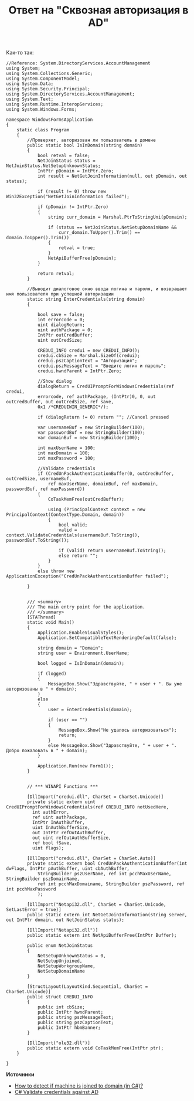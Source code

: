 ﻿---
title: "Ответ на \"Сквозная авторизация в AD\""
se.owner.user_id: 240512
se.owner.display_name: "MSDN.WhiteKnight"
se.owner.link: "https://ru.stackoverflow.com/users/240512/msdn-whiteknight"
se.answer_id: 872287
se.question_id: 870560
se.post_type: answer
se.score: 2
se.is_accepted: True
---
<p>Как-то так:</p>

<pre><code>//Reference: System.DirectoryServices.AccountManagement
using System;
using System.Collections.Generic;
using System.ComponentModel;
using System.Data;
using System.Security.Principal;
using System.DirectoryServices.AccountManagement;
using System.Text;
using System.Runtime.InteropServices;
using System.Windows.Forms;

namespace WindowsFormsApplication
{
    static class Program
    {
        //Проверяет, авторизован ли пользователь в домене
        public static bool IsInDomain(string domain)
        {
            bool retval = false;
            NetJoinStatus status = NetJoinStatus.NetSetupUnknownStatus;
            IntPtr pDomain = IntPtr.Zero;
            int result = NetGetJoinInformation(null, out pDomain, out status);

            if (result != 0) throw new Win32Exception("NetGetJoinInformation failed");

            if (pDomain != IntPtr.Zero)
            {
                string curr_domain = Marshal.PtrToStringUni(pDomain);

                if (status == NetJoinStatus.NetSetupDomainName &amp;&amp;
                    curr_domain.ToUpper().Trim() == domain.ToUpper().Trim())
                {
                    retval = true;
                }
                NetApiBufferFree(pDomain);
            }

            return retval;
        }

        //Выводит диалоговое окно ввода логина и пароля, и возвращает имя пользователя при успешной авторизации
        static string EnterCredentials(string domain)
        {

            bool save = false;
            int errorcode = 0;
            uint dialogReturn;
            uint authPackage = 0;
            IntPtr outCredBuffer;
            uint outCredSize;

            CREDUI_INFO credui = new CREDUI_INFO();
            credui.cbSize = Marshal.SizeOf(credui);
            credui.pszCaptionText = "Авторизация";
            credui.pszMessageText = "Введите логин и пароль";
            credui.hwndParent = IntPtr.Zero;

            //Show dialog
            dialogReturn = CredUIPromptForWindowsCredentials(ref credui,
            errorcode, ref authPackage, (IntPtr)0, 0, out outCredBuffer, out outCredSize, ref save,
            0x1 /*CREDUIWIN_GENERIC*/);

            if (dialogReturn != 0) return ""; //Cancel pressed

            var usernameBuf = new StringBuilder(100);
            var passwordBuf = new StringBuilder(100);
            var domainBuf = new StringBuilder(100);

            int maxUserName = 100;
            int maxDomain = 100;
            int maxPassword = 100;

            //Validate credentials
            if (CredUnPackAuthenticationBuffer(0, outCredBuffer, outCredSize, usernameBuf,
                ref maxUserName, domainBuf, ref maxDomain, passwordBuf, ref maxPassword))
            {
                CoTaskMemFree(outCredBuffer);

                using (PrincipalContext context = new PrincipalContext(ContextType.Domain, domain))
                {
                    bool valid;
                    valid = context.ValidateCredentials(usernameBuf.ToString(), passwordBuf.ToString());

                    if (valid) return usernameBuf.ToString();
                    else return "";
                }
            }
            else throw new ApplicationException("CredUnPackAuthenticationBuffer failed");

        }


        /// &lt;summary&gt;
        /// The main entry point for the application.
        /// &lt;/summary&gt;
        [STAThread]
        static void Main()
        {
            Application.EnableVisualStyles();
            Application.SetCompatibleTextRenderingDefault(false);

            string domain = "Domain"; 
            string user = Environment.UserName;

            bool logged = IsInDomain(domain);

            if (logged)
            {
                MessageBox.Show("Здравствуйте, " + user + ". Вы уже авторизованы в " + domain);
            }
            else
            {
                user = EnterCredentials(domain);

                if (user == "")
                {
                    MessageBox.Show("Не удалось авторизоваться");
                    return;
                }
                else MessageBox.Show("Здравствуйте, " + user + ". Добро пожаловать в " + domain);
            }

            Application.Run(new Form1());
        }


        // *** WINAPI Functions ***

        [DllImport("credui.dll", CharSet = CharSet.Unicode)]
        private static extern uint CredUIPromptForWindowsCredentials(ref CREDUI_INFO notUsedHere,
          int authError,
          ref uint authPackage,
          IntPtr InAuthBuffer,
          uint InAuthBufferSize,
          out IntPtr refOutAuthBuffer,
          out uint refOutAuthBufferSize,
          ref bool fSave,
          uint flags);

        [DllImport("credui.dll", CharSet = CharSet.Auto)]
        private static extern bool CredUnPackAuthenticationBuffer(int dwFlags, IntPtr pAuthBuffer, uint cbAuthBuffer,
            StringBuilder pszUserName, ref int pcchMaxUserName, StringBuilder pszDomainName,
            ref int pcchMaxDomainame, StringBuilder pszPassword, ref int pcchMaxPassword
            );

        [DllImport("Netapi32.dll", CharSet = CharSet.Unicode, SetLastError = true)]
        public static extern int NetGetJoinInformation(string server, out IntPtr domain, out NetJoinStatus status);

        [DllImport("Netapi32.dll")]
        public static extern int NetApiBufferFree(IntPtr Buffer);

        public enum NetJoinStatus
        {
            NetSetupUnknownStatus = 0,
            NetSetupUnjoined,
            NetSetupWorkgroupName,
            NetSetupDomainName
        }

        [StructLayout(LayoutKind.Sequential, CharSet = CharSet.Unicode)]
        public struct CREDUI_INFO
        {
            public int cbSize;
            public IntPtr hwndParent;
            public string pszMessageText;
            public string pszCaptionText;
            public IntPtr hbmBanner;
        }

        [DllImport("ole32.dll")]
        public static extern void CoTaskMemFree(IntPtr ptr);
    }

}
</code></pre>

<p><strong>Источники</strong></p>

<ul>
<li><a href="https://stackoverflow.com/questions/926227/how-to-detect-if-machine-is-joined-to-domain-in-c?noredirect=1&amp;lq=1">How to detect if machine is joined to domain (in C#)?
</a>  </li>
<li><a href="https://stackoverflow.com/questions/40343218/validate-credentials-against-ad">C# Validate credentials against AD</a></li>
</ul>
